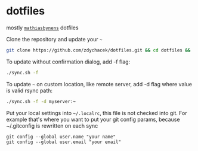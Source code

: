 dotfiles
========

mostly [`mathiasbynens`](https://github.com/mathiasbynens) dotfiles

Clone the repository and update your `~`

```bash
git clone https://github.com/zdychacek/dotfiles.git && cd dotfiles && ./sync.sh
```

To update without confirmation dialog, add -f flag:

```bash
./sync.sh -f
```

To update `~` on custom location, like remote server, add -d flag where value is valid rsync path:

```bash
./sync.sh -f -d myserver:~
```

Put your local settings into `~/.localrc`, this file is not checked into git.
For example that's where you want to put your git config params, because ~/.gitconfig is rewritten on each sync

```
git config --global user.name "your name"
git config --global user.email "your email"
```
